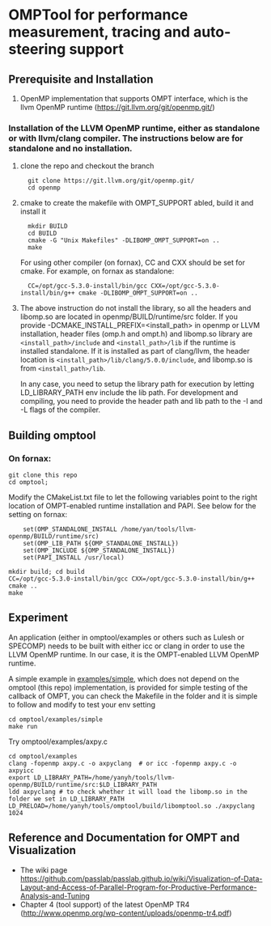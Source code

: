 
# OMPTool for performance measurement, tracing and auto-steering support

## Prerequisite and Installation
1. OpenMP implementation that supports OMPT interface, which is the llvm OpenMP runtime (https://git.llvm.org/git/openmp.git/)
    
### Installation of the LLVM OpenMP runtime, either as standalone or with llvm/clang compiler. The instructions below are for standalone and no installation. 
  1. clone the repo and checkout the branch
   
           git clone https://git.llvm.org/git/openmp.git/
           cd openmp
           
  1. cmake to create the makefile with OMPT_SUPPORT abled, build it and install it
    
           mkdir BUILD
           cd BUILD
           cmake -G "Unix Makefiles" -DLIBOMP_OMPT_SUPPORT=on ..
           make
           
      For using other compiler (on fornax), CC and CXX should be set for cmake. For example, on fornax as standalone: 
      
           CC=/opt/gcc-5.3.0-install/bin/gcc CXX=/opt/gcc-5.3.0-install/bin/g++ cmake -DLIBOMP_OMPT_SUPPORT=on ..
           
  1. The above instruction do not install the library, so all the headers and libomp.so are located in openmp/BUILD/runtime/src folder. 
     If you provide -DCMAKE_INSTALL_PREFIX=<install_path> in openmp or LLVM installation, header files (omp.h and ompt.h) and libomp.so 
     library are `<install_path>/include` and `<install_path>/lib` if the runtime is installed standalone. 
     If it is installed as part of clang/llvm, the header location is `<install_path>/lib/clang/5.0.0/include`, and libomp.so is from 
     `<install_path>/lib`. 

     In any case, you need to setup the library path for execution by letting LD_LIBRARY_PATH env include the lib path. 
     For development and compiling, you need to provide the header path and lib path to the -I and -L flags of the compiler.

## Building omptool

### On fornax:

    git clone this repo
    cd omptool; 

 Modify the CMakeList.txt file to let the following variables point to the right location of OMPT-enabled runtime installation and PAPI. See below for the setting on fornax: 
 
~~~~
    set(OMP_STANDALONE_INSTALL /home/yan/tools/llvm-openmp/BUILD/runtime/src)
    set(OMP_LIB_PATH ${OMP_STANDALONE_INSTALL})
    set(OMP_INCLUDE ${OMP_STANDALONE_INSTALL})
    set(PAPI_INSTALL /usr/local)
~~~~

    mkdir build; cd build
    CC=/opt/gcc-5.3.0-install/bin/gcc CXX=/opt/gcc-5.3.0-install/bin/g++ cmake ..
    make
    
## Experiment
An application (either in omptool/examples or others such as Lulesh or SPECOMP) needs to be built with either icc or clang in order to use the LLVM OpenMP runtime. In our case, it is the OMPT-enabled LLVM OpenMP runtime. 

A simple example in [examples/simple](examples/simple), which does not depend on the omptool (this repo) implementation, is provided for simple 
testing of the callback of OMPT, you can check the Makefile in the folder and it is simple to follow and modify to test your env setting

    cd omptool/examples/simple
    make run

Try omptool/examples/axpy.c
    
    cd omptool/examples
    clang -fopenmp axpy.c -o axpyclang  # or icc -fopenmp axpy.c -o axpyicc
    export LD_LIBRARY_PATH=/home/yanyh/tools/llvm-openmp/BUILD/runtime/src:$LD_LIBRARY_PATH
    ldd axpyclang # to check whether it will load the libomp.so in the folder we set in LD_LIBRARY_PATH
    LD_PRELOAD=/home/yanyh/tools/omptool/build/libomptool.so ./axpyclang 1024

## Reference and Documentation for OMPT and Visualization
 * The wiki page https://github.com/passlab/passlab.github.io/wiki/Visualization-of-Data-Layout-and-Access-of-Parallel-Program-for-Productive-Performance-Analysis-and-Tuning
 * Chapter 4 (tool support) of the latest OpenMP TR4 (http://www.openmp.org/wp-content/uploads/openmp-tr4.pdf)
